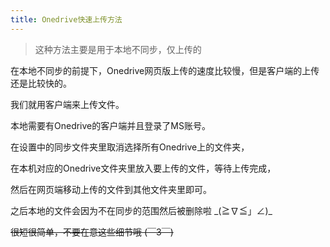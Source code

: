 ```yaml
---
title: Onedrive快速上传方法
---
```


> 这种方法主要是用于本地不同步，仅上传的

在本地不同步的前提下，Onedrive网页版上传的速度比较慢，但是客户端的上传还是比较快的。

我们就用客户端来上传文件。

本地需要有Onedrive的客户端并且登录了MS账号。

在设置中的同步文件夹里取消选择所有Onedrive上的文件夹，

在本机对应的Onedrive文件夹里放入要上传的文件，等待上传完成，

然后在网页端移动上传的文件到其他文件夹里即可。

之后本地的文件会因为不在同步的范围然后被删除‍啦 \_(≧∇≦」∠)_

~~很短很简单，不要在意这些细节哦 ‍(￣3￣)~~